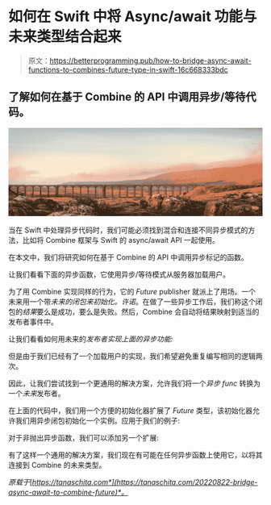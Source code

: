 # 如何在 Swift 中将 Async/await 功能与未来类型结合起来

> 原文：<https://betterprogramming.pub/how-to-bridge-async-await-functions-to-combines-future-type-in-swift-16c668333bdc>

## 了解如何在基于 Combine 的 API 中调用异步/等待代码。

![](img/1b36b46289fb883a1058c0b1b1add3fa.png)

当在 Swift 中处理异步代码时，我们可能必须找到混合和连接不同异步模式的方法，比如将 Combine 框架与 Swift 的 async/await API 一起使用。

在本文中，我们将研究如何在基于 Combine 的 API 中调用异步标记的函数。

让我们看看下面的异步函数，它使用异步/等待模式从服务器加载用户。

为了用 Combine 实现同样的行为，它的 *Future* publisher 就派上了用场。一个未来用一个带*未来的闭包来初始化。许诺*。在做了一些异步工作后，我们称这个闭包的*结果*要么是成功，要么是失败。然后，Combine 会自动将结果映射到适当的发布者事件中。

让我们看看如何用未来的*发布者实现上面的异步功能:*

但是由于我们已经有了一个加载用户的实现，我们希望避免重复编写相同的逻辑两次。

因此，让我们尝试找到一个更通用的解决方案，允许我们将一个*异步 func* 转换为一个*未来*发布者。

在上面的代码中，我们用一个方便的初始化器扩展了 *Future* 类型，该初始化器允许我们用异步闭包初始化一个实例。应用于我们的例子:

对于非抛出异步函数，我们可以添加另一个扩展:

有了这样一个通用的解决方案，我们现在有可能在任何异步函数上使用它，以将其连接到 Combine 的未来类型。

*原载于*[*https://tanaschita.com*](https://tanaschita.com/20220822-bridge-async-await-to-combine-future)*。*